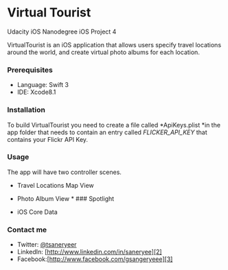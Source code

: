 
# Virtual Tourist
Udacity iOS Nanodegree iOS Project 4 

VirtualTourist is an iOS application that allows users specify travel locations around the world, and create virtual photo albums for each location.

### Prerequisites

* Language: Swift 3
* IDE: Xcode8.1

### Installation

To build VirtualTourist you need to create a file called *ApiKeys.plist *in the app folder that needs to contain an entry called *FLICKER_API_KEY* that contains your Flickr API Key.

### Usage

The app will have two controller scenes.
* Travel Locations Map View
* Photo Album View
* ### Spotlight

* iOS Core Data

### Contact me
* Twitter: [@tsaneryeer][1]
* LinkedIn: [http://www.linkedin.com/in/saneryee][2]
* Facebook:[http://www.facebook.com/gsangeryeee][3]



[1]:	https://twitter.com/tsaneryeer "@tsaneryeer"
[2]:	http://www.linkedin.com/in/saneryee
[3]:	http://www.facebook.com/gsangeryeee "http://www.facebook.com/gsangeryeee"